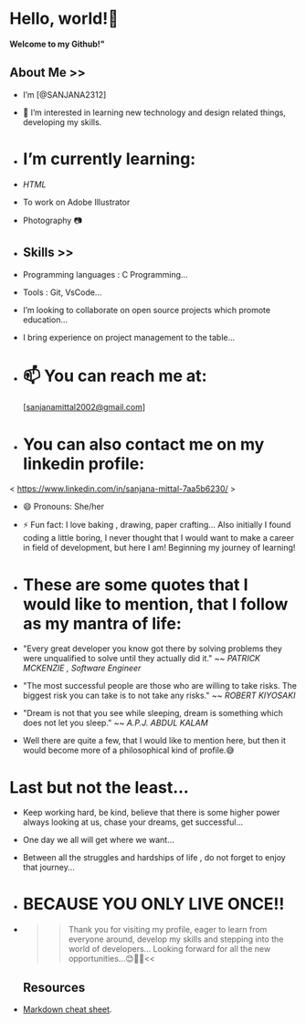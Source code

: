  # Hello, world!👋
  
**Welcome to my Github!"**
  
## About Me >>
- I’m [@SANJANA2312]
- 👀 I’m interested in learning new technology and design related things, developing my skills.
  
- # I’m currently learning:
- *HTML*
- To work on Adobe Illustrator
- Photography 📷

- ## Skills  >>
- Programming languages : C Programming...
- Tools : Git, VsCode...
- I’m looking to collaborate on open source projects which promote education...
- I bring experience on project management to the table...
 
- # 📫 You can reach me at:
  [sanjanamittal2002@gmail.com]
  
- # You can also contact me on my linkedin profile:
 < https://www.linkedin.com/in/sanjana-mittal-7aa5b6230/ >
- 😄 Pronouns: She/her
- ⚡ Fun fact: I love baking , drawing, paper crafting... Also initially I found coding a little boring, I never thought that I would want to make a career in field of development, but here I am! Beginning my journey of learning!

- # These are some quotes that I would like to mention, that I follow as my mantra of life:
  
- "Every great developer you know got there by solving problems they were unqualified to solve until they actually did it."
  ~~ *PATRICK MCKENZIE , Software Engineer*

- "The most successful people are those who are willing to take risks. The biggest risk you can take is to not take any risks."
  ~~ *ROBERT KIYOSAKI*

- "Dream is not that you see while sleeping, dream is something which does not let you sleep."
  ~~ *A.P.J. ABDUL KALAM*

- Well there are quite a few, that I would like to mention here, but then it would become more of a philosophical kind of profile.😅

 # Last but not the least...
- Keep working hard, be kind, believe that there is some higher power always looking at us, chase your dreams, get successful...
- One day we all will get where we want...
- Between all the struggles and hardships of life , do not forget to enjoy that journey...
- # BECAUSE YOU ONLY LIVE ONCE!!

- >>Thank you for visiting my profile, eager to learn from everyone around, develop my skills and stepping into the world of developers... Looking forward for all the new opportunities...😊👩‍💻<<
  


  ## Resources
- [Markdown cheat sheet](https://www.markdownguide.org/cheat-sheet/).
  


<!---
SANJANA2312/SANJANA2312 is a ✨ special ✨ repository because its `README.md` (this file) appears on your GitHub profile.
You can click the Preview link to take a look at your changes.
--->

